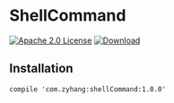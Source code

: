 # ShellCommand
[![Apache 2.0 License](https://img.shields.io/badge/license-Apache%202.0-blue.svg?style=flat)](http://www.apache.org/licenses/LICENSE-2.0.html)
[![Download](https://api.bintray.com/packages/zyhang/maven/shellCommand/images/download.svg) ](https://bintray.com/zyhang/maven/shellCommand/_latestVersion)

## Installation
```
compile 'com.zyhang:shellCommand:1.0.0'
```
